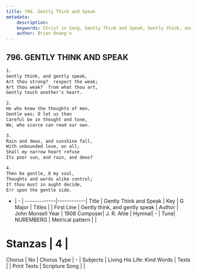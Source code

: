 ```yaml
---
title: 796. Gently Think and Speak
metadata:
    description: 
    keywords: Christ in Song, Gently Think and Speak, Gently think, and gently speak, 
    author: Brian Onang'o
---
```



## 796. GENTLY THINK AND SPEAK

```txt
1.
Gently think, and gently speak,
Art thou strong?  respect the weak;
Art thou weak?  from what thou art,
Gently touch another's heart.

2.
He who knew the thoughts of men,
Gentle was; O let us then
Careful be in thought and tone,
We, who scarce can read our own.

3.
Rain and dews, and sunshine fall,
With unbounded love, on all;
Shall my narrow heart refuse
Its poor sun, and rain, and dews?

4.
Then be gentle, O my soul,
Thoughts and words alike control;
If thou must in aught decide,
Err upon the gentle side.


```

- |   -  |
-------------|------------|
Title | Gently Think and Speak |
Key | G Major |
Titles |  |
First Line | Gently think, and gently speak |
Author | John Monsell
Year | 1908
Composer| J. R. Ahle |
Hymnal|  - |
Tune| NUREMBERG |
Metrical pattern | |
# Stanzas | 4 |
Chorus | No |
Chorus Type | - |
Subjects | Living His Life: Kind Words |
Texts |  |
Print Texts | 
Scripture Song |  |
  
